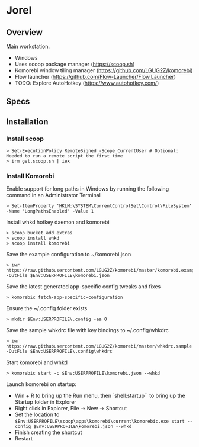 # Jorel

## Overview

Main workstation.
- Windows
- Uses scoop package manager (https://scoop.sh)
- Komorebi window tiling manager (https://github.com/LGUG2Z/komorebi)
- Flow launcher (https://github.com/Flow-Launcher/Flow.Launcher)
- TODO: Explore AutoHotkey (https://www.autohotkey.com/)

## Specs

## Installation

### Install scoop

```
> Set-ExecutionPolicy RemoteSigned -Scope CurrentUser # Optional: Needed to run a remote script the first time
> irm get.scoop.sh | iex
```

### Install Komorebi

Enable support for long paths in Windows by running the following command in an Administrator Terminal
```
> Set-ItemProperty 'HKLM:\SYSTEM\CurrentControlSet\Control\FileSystem' -Name 'LongPathsEnabled' -Value 1
```

Install whkd hotkey daemon and komorebi
```
> scoop bucket add extras
> scoop install whkd
> scoop install komorebi
```

Save the example configuration to ~/komorebi.json
```
> iwr https://raw.githubusercontent.com/LGUG2Z/komorebi/master/komorebi.example.json -OutFile $Env:USERPROFILE\komorebi.json
```

Save the latest generated app-specific config tweaks and fixes
```
> komorebic fetch-app-specific-configuration
```

Ensure the ~/.config folder exists
```
> mkdir $Env:USERPROFILE\.config -ea 0
```

Save the sample whkdrc file with key bindings to ~/.config/whkdrc
```
> iwr https://raw.githubusercontent.com/LGUG2Z/komorebi/master/whkdrc.sample -OutFile $Env:USERPROFILE\.config\whkdrc
```

Start komorebi and whkd
```
> komorebic start -c $Env:USERPROFILE\komorebi.json --whkd
```

Launch komorebi on startup:
- Win + R to bring up the Run menu, then `shell:startup`` to bring up the Startup folder in Explorer
- Right click in Explorer, File -> New -> Shortcut
- Set the location to `$Env:USERPROFILE\scoop\apps\komorebi\current\komorebic.exe start --config $Env:USERPROFILE\komorebi.json --whkd`
- Finish creating the shortcut
- Restart
